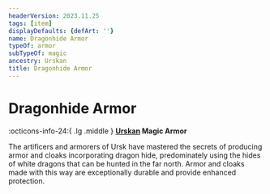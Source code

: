 ```yaml
---
headerVersion: 2023.11.25
tags: [item]
displayDefaults: {defArt: ''}
name: Dragonhide Armor
typeOf: armor
subTypeOf: magic
ancestry: Urskan
title: Dragonhide Armor
---
```

# Dragonhide Armor
:octicons-info-24:{ .lg .middle } **[Urskan](<../../gazetteer/northern-green-sea/ursk.md>) Magic Armor**  

The artificers and armorers of Ursk have mastered the secrets of producing armor and cloaks incorporating dragon hide, predominately using the hides of white dragons that can be hunted in the far north. Armor and cloaks made with this way are exceptionally durable and provide enhanced protection. 

